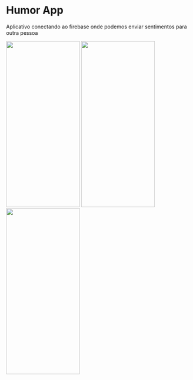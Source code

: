 # Humor App

Aplicativo conectando ao firebase onde podemos enviar sentimentos para outra pessoa

<div>
  <img src="https://user-images.githubusercontent.com/17071599/159176978-399efafb-681e-48f5-b8f0-7c6c41f89bbe.png" style="width: 200px; height: 450px"/>
  <img src="https://user-images.githubusercontent.com/17071599/159176982-6471c04c-ae9f-4956-9ddd-2238feedecce.png" style="width: 200px; height: 450px"/>
  <img src="https://user-images.githubusercontent.com/17071599/159176980-3eef99ac-e5f0-4493-a34b-b436d8cecc39.png" style="width: 200px; height: 450px"/>
</div>
